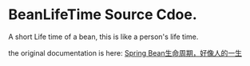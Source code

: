 # BeanLifeTime Source Cdoe.
A short Life time of a bean, this is like a person's life time.

the original documentation is here: [Spring Bean生命周期，好像人的一生](https://juejin.cn/post/7075168883744718856)
